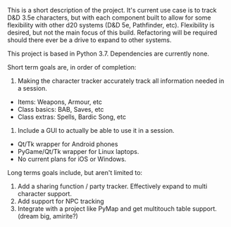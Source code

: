This is a short description of the project. It's current use case is to track D&D 3.5e characters, but with each component built to allow for some flexibility with other d20 systems (D&D 5e, Pathfinder, etc). Flexibility is desired, but not the main focus of this build. Refactoring will be required should there ever be a drive to expand to other systems.

This project is based in Python 3.7. Dependencies are currently none.

Short term goals are, in order of completion:

1. Making the character tracker accurately track all information needed in a session. 
  * Items: Weapons, Armour, etc
  * Class basics: BAB, Saves, etc
  * Class extras: Spells, Bardic Song, etc
1. Include a GUI to actually be able to use it in a session.
  * Qt/Tk wrapper for Android phones
  * PyGame/Qt/Tk wrapper for Linux laptops.
  * No current plans for iOS or Windows.


Long terms goals include, but aren't limited to:

1. Add a sharing function / party tracker. Effectively expand to multi character support.
1. Add support for NPC tracking
1. Integrate with a project like PyMap and get multitouch table support. (dream big, amirite?)

